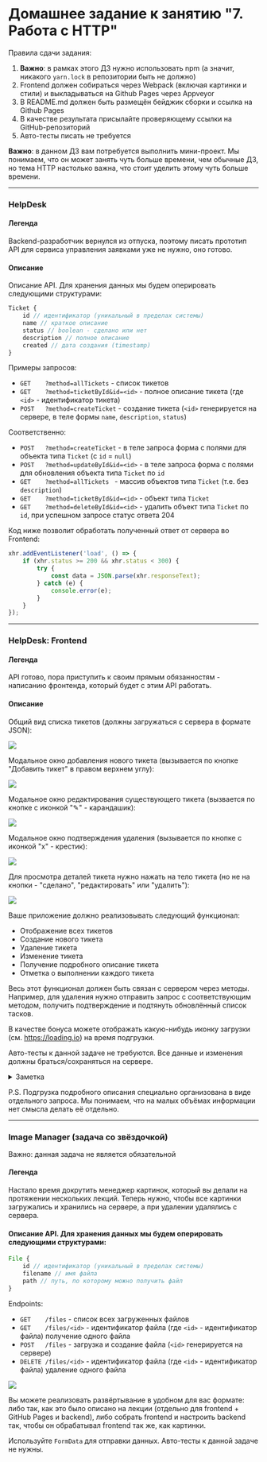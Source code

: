 # Домашнее задание к занятию "7. Работа с HTTP"

Правила сдачи задания:

1. **Важно**: в рамках этого ДЗ нужно использовать npm (а значит, никакого `yarn.lock` в репозитории быть не должно)
1. Frontend должен собираться через Webpack (включая картинки и стили) и выкладываться на Github Pages через Appveyor
1. В README.md должен быть размещён бейджик сборки и ссылка на Github Pages
1. В качестве результата присылайте проверяющему ссылки на GitHub-репозиторий
1. Авто-тесты писать не требуется

**Важно**: в данном ДЗ вам потребуется выполнить мини-проект. Мы понимаем, что он может занять чуть больше времени, чем обычные ДЗ, но тема HTTP настолько важна, что стоит уделить этому чуть больше времени.

---

### HelpDesk

#### Легенда

Backend-разработчик вернулся из отпуска, поэтому писать прототип API для сервиса управления заявками уже не нужно, оно готово.

#### Описание

Описание API. Для хранения данных мы будем оперировать следующими структурами:
```javascript
Ticket {
    id // идентификатор (уникальный в пределах системы)
    name // краткое описание
    status // boolean - сделано или нет
    description // полное описание
    created // дата создания (timestamp)
}
```

Примеры запросов:
* `GET    ?method=allTickets`           - список тикетов
* `GET    ?method=ticketById&id=<id>` - полное описание тикета (где `<id>` - идентификатор тикета)
* `POST   ?method=createTicket`         - создание тикета (`<id>` генерируется на сервере, в теле формы `name`, `description`, `status`)

Соответственно:
* `POST   ?method=createTicket`         - в теле запроса форма с полями для объекта типа `Ticket` (с `id` = `null`)
* `POST   ?method=updateById&id=<id>` - в теле запроса форма с полями для обновления объекта типа `Ticket` по `id`
* `GET    ?method=allTickets `          - массив объектов типа `Ticket` (т.е. без `description`)
* `GET    ?method=ticketById&id=<id>` - объект типа `Ticket`
* `GET    ?method=deleteById&id=<id>` - удалить объект типа `Ticket` по `id`, при успешном запросе статус ответа 204

Код ниже позволит обработать полученный ответ от сервера во Frontend:
```js
xhr.addEventListener('load', () => {
    if (xhr.status >= 200 && xhr.status < 300) {
        try {
            const data = JSON.parse(xhr.responseText);
        } catch (e) {
            console.error(e);
        }
    }
});
```

---

### HelpDesk: Frontend

#### Легенда

API готово, пора приступить к своим прямым обязанностям - написанию фронтенда, который будет с этим API работать.

#### Описание

Общий вид списка тикетов (должны загружаться с сервера в формате JSON):

![](./pic/helpdesk.png)

Модальное окно добавления нового тикета (вызывается по кнопке "Добавить тикет" в правом верхнем углу):

![](./pic/helpdesk-2.png)

Модальное окно редактирования существующего тикета (вызвается по кнопке с иконкой "✎" - карандашик):

![](./pic/helpdesk-3.png)

Модальное окно подтверждения удаления (вызывается по кнопке с иконкой "x" - крестик):

![](./pic/helpdesk-4.png)

Для просмотра деталей тикета нужно нажать на тело тикета (но не на кнопки - "сделано", "редактировать" или "удалить"):

![](./pic/helpdesk-5.png)

Ваше приложение должно реализовывать следующий функционал:
* Отображение всех тикетов
* Создание нового тикета
* Удаление тикета
* Изменение тикета
* Получение подробного описание тикета
* Отметка о выполнении каждого тикета

Весь этот функционал должен быть связан с сервером через методы. Например, для удаления нужно отправить запрос с соответствующим методом, получить подтверждение и подтянуть обновлённый список тасков.

В качестве бонуса можете отображать какую-нибудь иконку загрузки (см. https://loading.io) на время подгрузки.

Авто-тесты к данной задаче не требуются. Все данные и изменения должны браться/сохраняться на сервере.

<details>
<summary>Заметка</summary>
    
Для получения данных с сервера вы можете использовать [XMLHttpRequest](https://developer.mozilla.org/ru/docs/Web/API/XMLHttpRequest/Using_XMLHttpRequest) или [fetch API](https://developer.mozilla.org/ru/docs/Web/API/Fetch_API/Using_Fetch). Мы рекомендуем в fetch, но выбор остаётся за вами.
</details>

P.S. Подгрузка подробного описания специально организована в виде отдельного запроса. Мы понимаем, что на малых объёмах информации нет смысла делать её отдельно.

---

### Image Manager (задача со звёздочкой)

Важно: данная задача не является обязательной

#### Легенда

Настало время докрутить менеджер картинок, который вы делали на протяжении нескольких лекций. Теперь нужно, чтобы все картинки загружались и хранились на сервере, а при удалении удалялись с сервера.

#### Описание API. Для хранения данных мы будем оперировать следующими структурами:
```javascript
File {
    id // идентификатор (уникальный в пределах системы)
    filename // имя файла
    path // путь, по которому можно получить файл
}
```

Endpoints:
* `GET    /files`                      - список всех загруженных файлов
* `GET    /files/<id>`              - идентификатор файла (где `<id>` - идентификатор файла) получение одного файла
* `POST   /files`                       - загрузка и создание файла (`<id>` генерируется на сервере)
* `DELETE /files/<id>`             - идентификатор файла (где `<id>` - идентификатор файла) удаление одного файла

![](./pic/image.png)

Вы можете реализовать развёртывание в удобном для вас формате: либо так, как это было описано на лекции (отдельно для frontend + GitHub Pages и backend), либо собрать frontend и настроить backend так, чтобы он обрабатывал frontend так же, как картинки.

Используйте `FormData` для отправки данных. Авто-тесты к данной задаче не нужны.